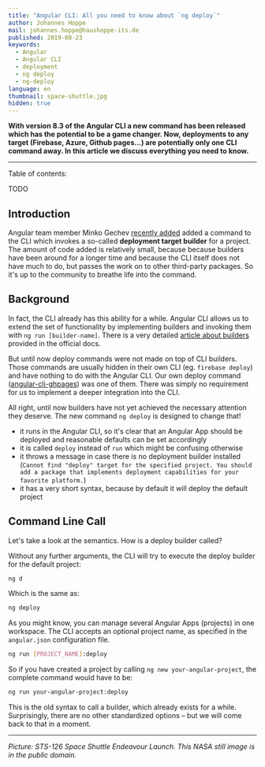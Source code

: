 ```yaml
---
title: "Angular CLI: All you need to know about `ng deploy`"
author: Johannes Hoppe
mail: johannes.hoppe@haushoppe-its.de
published: 2019-08-23
keywords:
  - Angular
  - Angular CLI
  - deployment
  - ng deploy
  - ng-deploy
language: en
thumbnail: space-shuttle.jpg
hidden: true
---
```


**With version 8.3 of the Angular CLI a new command has been released which has the potential to be a game changer. Now, deployments to any target (Firebase, Azure, Github pages...) are potentially only one CLI command away. In this article we discuss everything you need to know.** 

<hr>

Table of contents:

TODO

## Introduction

Angular team member Minko Gechev [recently added](https://github.com/angular/angular-cli/commit/5df50bacbe11f029e7d841395f16c02d804f07db) added a command to the CLI which invokes a so-called __deployment target builder__ for a project.
The amount of code added is relatively small, because because builders have been around for a longer time and because the CLI itself does not have much to do, but passes the work on to other third-party packages.
So it's up to the community to breathe life into the command.

## Background

In fact, the CLI already has this ability for a while.
Angular CLI allows us to extend the set of functionality by implementing builders and invoking them with `ng run [builder-name]`.
There is a very detailed [article about builders](https://angular.io/guide/cli-builder) provided in the official docs.


But until now deploy commands were not made on top of CLI builders.
Those commands are usually hidden in their own CLI (eg. `firebase deploy`) and have nothing to do with the Angular CLI.
Our own deploy command ([angular-cli-ghpages](https://github.com/angular-schule/angular-cli-ghpages/)) was one of them.
There was simply no requirement for us to implement a deeper integration into the CLI.

All right, until now builders have not yet achieved the necessary attention they deserve.
The new command `ng deploy` is designed to change that!
* it runs in the Angular CLI, so it's clear that an Angular App should be deployed and reasonable defaults can be set accordingly
* it is called `deploy` instead of `run` which might be confusing otherwise
* it throws a message in case there is no deployment builder installed (`Cannot find "deploy" target for the specified project. You should add a package that implements deployment capabilities for your favorite platform.`)
* it has a very short syntax, because by default it will deploy the default project



## Command Line Call

Let's take a look at the semantics. How is a deploy builder called?

Without any further arguments, the CLI will try to execute the deploy builder for the default project:

```bash
ng d
```

Which is the same as:

```bash
ng deploy
```

As you might know, you can manage several Angular Apps (projects) in one workspace. The CLI accepts an optional project name, as specified in the `angular.json` configuration file.

```bash
ng run [PROJECT_NAME]:deploy
```

So if you have created a project by calling `ng new your-angular-project`, the complete command would have to be:

```bash
ng run your-angular-project:deploy
```

This is the old syntax to call a builder, which already exists for a while.
Surprisingly, there are no other standardized options – but we will come back to that in a moment. 


<hr>

_Picture: STS-126 Space Shuttle Endeavour Launch. This NASA still image is in the public domain._
<!-- https://publicdomainclip-art.blogspot.com/2008/11/sts-126-space-shuttle-endeavour-launch.html -->